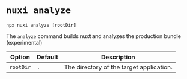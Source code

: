 # `nuxi analyze`

```{bash}
npx nuxi analyze [rootDir]
```

The `analyze` command builds nuxt and analyzes the production bundle (experimental)

Option        | Default          | Description
-------------------------|-----------------|------------------
`rootDir` | `.` | The directory of the target application.
